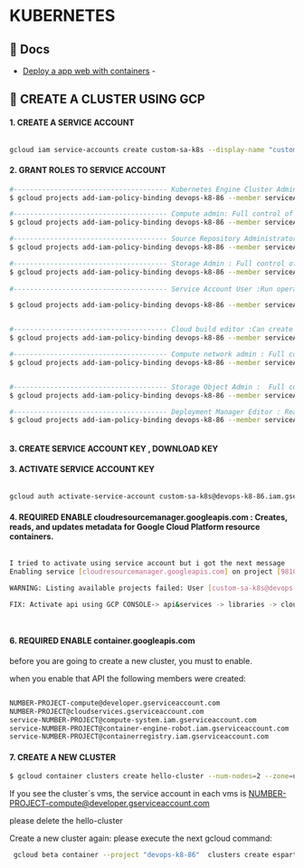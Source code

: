 # KUBERNETES

## 📖 Docs
* [Deploy a app web with containers](https://cloud.google.com/kubernetes-engine/docs/tutorials/hello-app) -


## 🚀 CREATE A CLUSTER USING GCP 

#### 1. CREATE A SERVICE ACCOUNT

```bash

gcloud iam service-accounts create custom-sa-k8s --display-name "custom-sa-k8s"


```

#### 2. GRANT ROLES TO SERVICE ACCOUNT

```bash
#-------------------------------------- Kubernetes Engine Cluster Admin: Management of Kubernetes Clusters. --------------------------------------
$ gcloud projects add-iam-policy-binding devops-k8-86 --member serviceAccount:custom-sa-k8s@devops-k8-86.iam.gserviceaccount.com --role roles/container.clusterAdmin 

#-------------------------------------- Compute admin: Full control of all Compute Engine resources. --------------------------------------
$ gcloud projects add-iam-policy-binding devops-k8-86 --member serviceAccount:custom-sa-k8s@devops-k8-86.iam.gserviceaccount.com --role roles/compute.admin 

#-------------------------------------- Source Repository Administrator: Admin access to repositories --------------------------------------
$ gcloud projects add-iam-policy-binding devops-k8-86 --member serviceAccount:custom-sa-k8s@devops-k8-86.iam.gserviceaccount.com --role roles/source.admin 

#-------------------------------------- Storage Admin :	Full control of GCS resources.. --------------------------------------
$ gcloud projects add-iam-policy-binding devops-k8-86 --member serviceAccount:custom-sa-k8s@devops-k8-86.iam.gserviceaccount.com --role roles/storage.admin
		
#-------------------------------------- Service Account User :Run operations as the service account. --------------------------------------

$ gcloud projects add-iam-policy-binding devops-k8-86 --member serviceAccount:custom-sa-k8s@devops-k8-86.iam.gserviceaccount.com --role roles/iam.serviceAccountUser


#-------------------------------------- Cloud build editor :Can create and cancel builds. --------------------------------------
$ gcloud projects add-iam-policy-binding devops-k8-86 --member serviceAccount:custom-sa-k8s@devops-k8-86.iam.gserviceaccount.com --role roles/cloudbuild.builds.editor

#-------------------------------------- Compute network admin : Full control of Compute Engine networking resources. --------------------------------------
$ gcloud projects add-iam-policy-binding devops-k8-86 --member serviceAccount:custom-sa-k8s@devops-k8-86.iam.gserviceaccount.com --role roles/compute.networkAdmin


#-------------------------------------- Storage Object Admin :  Full control of GCS objects... --------------------------------------
$ gcloud projects add-iam-policy-binding devops-k8-86 --member serviceAccount:custom-sa-k8s@devops-k8-86.iam.gserviceaccount.com --role roles/storage.admin

#-------------------------------------- Deployment Manager Editor : Read and Write access to all Deployment Manager resources. --------------------------------------
$ gcloud projects add-iam-policy-binding devops-k8-86 --member serviceAccount:custom-sa-k8s@devops-k8-86.iam.gserviceaccount.com --role roles/deploymentmanager.editor



```

#### 3. CREATE SERVICE ACCOUNT KEY , DOWNLOAD KEY


#### 3. ACTIVATE SERVICE ACCOUNT KEY 



```bash

gcloud auth activate-service-account custom-sa-k8s@devops-k8-86.iam.gserviceaccount.com  --key-file=devops-k8-86-137921350dfa.json

```

#### 4. REQUIRED ENABLE cloudresourcemanager.googleapis.com : Creates, reads, and updates metadata for Google Cloud Platform resource containers.


```bash

I tried to activate using service account but i got the next message
Enabling service [cloudresourcemanager.googleapis.com] on project [981069393234]...

WARNING: Listing available projects failed: User [custom-sa-k8s@devops-k8-86.iam.gserviceaccount.com] does not have permission to access service [cloudresourcemanager.googleapis.com:enable] (or it may not exist): The caller does not have permission

FIX: Activate api using GCP CONSOLE-> api&services -> libraries -> cloudresourcemanager




```

#### 6. REQUIRED ENABLE container.googleapis.com

before you are going to create a new cluster, you must to enable.

when you enable that API the following members were created:

```bash

NUMBER-PROJECT-compute@developer.gserviceaccount.com
NUMBER-PROJECT@cloudservices.gserviceaccount.com
service-NUMBER-PROJECT@compute-system.iam.gserviceaccount.com
service-NUMBER-PROJECT@container-engine-robot.iam.gserviceaccount.com
service-NUMBER-PROJECT@containerregistry.iam.gserviceaccount.com


```


#### 7. CREATE A NEW CLUSTER

```bash
$ gcloud container clusters create hello-cluster --num-nodes=2 --zone=us-west1-b

```

If you see the cluster´s vms, the service account in each vms is   NUMBER-PROJECT-compute@developer.gserviceaccount.com

please delete the hello-cluster

Create a new cluster again:
please execute the next gcloud command:

```bash
 gcloud beta container --project "devops-k8-86"  clusters create esparta-cluster --num-nodes 2 --cluster-version 1.11.7-gke.12  --machine-type n1-standard-2 --enable-ip-alias  --zone "us-west1-b" --enable-network-policy  --image-type ubuntu --service-account "custom-sa-k8s@devops-k8-86.iam.gserviceaccount.com" 

 ```




